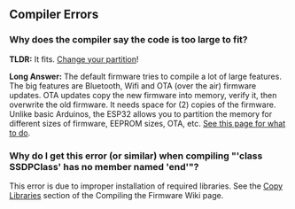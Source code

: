 ## Compiler Errors

### Why does the compiler say the code is too large to fit? 

**TLDR:** It fits. [Change your partition](https://github.com/bdring/Grbl_Esp32/wiki/Compiling-the-firmware)!

**Long Answer:** The default firmware tries to compile a lot of large features. The big features are Bluetooth, Wifi and OTA (over the air) firmware updates. OTA updates copy the new firmware into memory, verify it, then overwrite the old firmware. It needs space for (2) copies of the firmware. Unlike basic Arduinos, the ESP32 allows you to partition the memory for different sizes of firmware, EEPROM sizes, OTA, etc. [See this page for what to do](https://github.com/bdring/Grbl_Esp32/wiki/Compiling-the-firmware).

### Why do I get this error (or similar) when compiling "'class SSDPClass' has no member named 'end'"?

This error is due to improper installation of required libraries. See the [Copy Libraries](https://github.com/bdring/Grbl_Esp32/wiki/Compiling-the-firmware) section of the Compiling the Firmware Wiki page.


